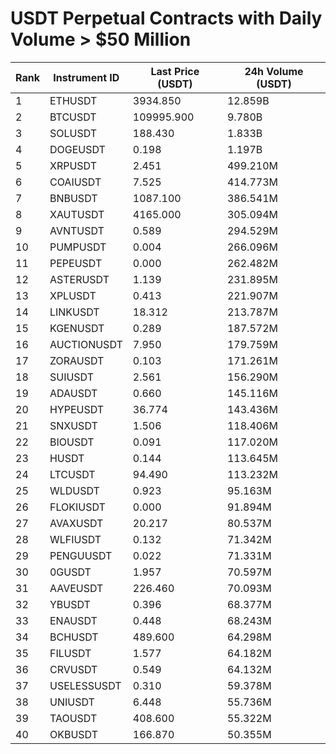 # USDT Perpetual Contracts with Daily Volume > $50 Million

| Rank | Instrument ID | Last Price (USDT) | 24h Volume (USDT) |
|------|---------------|-------------------|-------------------|
| 1 | ETHUSDT | 3934.850 | 12.859B |
| 2 | BTCUSDT | 109995.900 | 9.780B |
| 3 | SOLUSDT | 188.430 | 1.833B |
| 4 | DOGEUSDT | 0.198 | 1.197B |
| 5 | XRPUSDT | 2.451 | 499.210M |
| 6 | COAIUSDT | 7.525 | 414.773M |
| 7 | BNBUSDT | 1087.100 | 386.541M |
| 8 | XAUTUSDT | 4165.000 | 305.094M |
| 9 | AVNTUSDT | 0.589 | 294.529M |
| 10 | PUMPUSDT | 0.004 | 266.096M |
| 11 | PEPEUSDT | 0.000 | 262.482M |
| 12 | ASTERUSDT | 1.139 | 231.895M |
| 13 | XPLUSDT | 0.413 | 221.907M |
| 14 | LINKUSDT | 18.312 | 213.787M |
| 15 | KGENUSDT | 0.289 | 187.572M |
| 16 | AUCTIONUSDT | 7.950 | 179.759M |
| 17 | ZORAUSDT | 0.103 | 171.261M |
| 18 | SUIUSDT | 2.561 | 156.290M |
| 19 | ADAUSDT | 0.660 | 145.116M |
| 20 | HYPEUSDT | 36.774 | 143.436M |
| 21 | SNXUSDT | 1.506 | 118.406M |
| 22 | BIOUSDT | 0.091 | 117.020M |
| 23 | HUSDT | 0.144 | 113.645M |
| 24 | LTCUSDT | 94.490 | 113.232M |
| 25 | WLDUSDT | 0.923 | 95.163M |
| 26 | FLOKIUSDT | 0.000 | 91.894M |
| 27 | AVAXUSDT | 20.217 | 80.537M |
| 28 | WLFIUSDT | 0.132 | 71.342M |
| 29 | PENGUUSDT | 0.022 | 71.331M |
| 30 | 0GUSDT | 1.957 | 70.597M |
| 31 | AAVEUSDT | 226.460 | 70.093M |
| 32 | YBUSDT | 0.396 | 68.377M |
| 33 | ENAUSDT | 0.448 | 68.243M |
| 34 | BCHUSDT | 489.600 | 64.298M |
| 35 | FILUSDT | 1.577 | 64.182M |
| 36 | CRVUSDT | 0.549 | 64.132M |
| 37 | USELESSUSDT | 0.310 | 59.378M |
| 38 | UNIUSDT | 6.448 | 55.736M |
| 39 | TAOUSDT | 408.600 | 55.322M |
| 40 | OKBUSDT | 166.870 | 50.355M |
